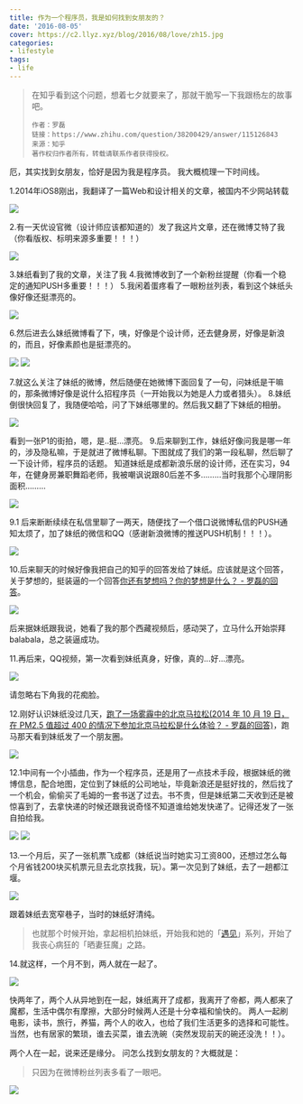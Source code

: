 ```yaml
---
title: 作为一个程序员，我是如何找到女朋友的？
date: '2016-08-05'
cover: https://c2.llyz.xyz/blog/2016/08/love/zh15.jpg
categories:
- lifestyle
tags:
- life
---
```


> 在知乎看到这个问题，想着七夕就要来了，那就干脆写一下我跟杨左的故事吧。
>
> ```
> 作者：罗磊
> 链接：https://www.zhihu.com/question/38200429/answer/115126843
> 来源：知乎
> 著作权归作者所有，转载请联系作者获得授权。
> ```

厄，其实找到女朋友，恰好是因为我是程序员。 我大概梳理一下时间线。

1.2014年iOS8刚出，我翻译了一篇Web和设计相关的文章，被国内不少网站转载

![](https://c2.llyz.xyz/blog/2016/08/love/zh1.jpg)

2.有一天优设官微（设计师应该都知道的）发了我这片文章，还在微博艾特了我（你看版权、标明来源多重要！！！）

![](https://c2.llyz.xyz/blog/2016/08/love/zh2.jpg)

3.妹纸看到了我的文章，关注了我 4.我微博收到了一个新粉丝提醒（你看一个稳定的通知PUSH多重要！！！） 5.我闲着蛋疼看了一眼粉丝列表，看到这个妹纸头像好像还挺漂亮的。

![](https://c2.llyz.xyz/blog/2016/08/love/zh3.jpg)

6.然后进去么妹纸微博看了下，咦，好像是个设计师，还去健身房，好像是新浪的，而且，好像素颜也是挺漂亮的。

![](https://c2.llyz.xyz/blog/2016/08/love/zh4.jpg) ![](https://c2.llyz.xyz/blog/2016/08/love/zh5.jpg)

7.就这么关注了妹纸的微博，然后随便在她微博下面回复了一句，问妹纸是干嘛的，那条微博好像是说什么招程序员（一开始我以为她是人力或者猎头）。 8.妹纸倒很快回复了，我随便哈哈，问了下妹纸哪里的。然后我又翻了下妹纸的相册。

![](https://c2.llyz.xyz/blog/2016/08/love/zh6.jpg)

看到一张P1的街拍，嗯，是..挺...漂亮。 9.后来聊到工作，妹纸好像问我是哪一年的，涉及隐私嘛，于是就进了微博私聊。下图就成了我们的第一段私聊，然后聊了一下设计师，程序员的话题。 知道妹纸是成都新浪乐居的设计师，还在实习，94年，在健身房兼职舞蹈老师，我被嘲讽说跟80后差不多………当时我那个心理阴影面积………

![](https://c2.llyz.xyz/blog/2016/08/love/zh7.jpg)

9.1 后来断断续续在私信里聊了一两天，随便找了一个借口说微博私信的PUSH通知太烦了，加了妹纸的微信和QQ（感谢新浪微博的推送PUSH机制！！！）。

![](https://c2.llyz.xyz/blog/2016/08/love/zh8.jpg)

10.后来聊天的时候好像我把自己的知乎的回答发给了妹纸。应该就是这个回答，关于梦想的，挺装逼的一个回答[你还有梦想吗？你的梦想是什么？ - 罗磊的回答](https://www.zhihu.com/question/20442677/answer/15149702)。

![](https://c2.llyz.xyz/blog/2016/08/love/zh9.jpg)

后来据妹纸跟我说，她看了我的那个西藏视频后，感动哭了，立马什么开始崇拜balabala，总之装逼成功。

11.再后来，QQ视频，第一次看到妹纸真身，好像，真的...好...漂亮。

![](https://c2.llyz.xyz/blog/2016/08/love/zh10.jpg)

请忽略右下角我的花痴脸。

12.刚好认识妹纸没过几天，[跑了一场雾霾中的北京马拉松(2014 年 10 月 19 日，在 PM2.5 值超过 400 的情况下参加北京马拉松是什么体验？ - 罗磊的回答)](https://www.zhihu.com/question/26093366/answer/32146522)，跑马那天看到妹纸发了一个朋友圈。

![](https://c2.llyz.xyz/blog/2016/08/love/zh11.jpg)

12.1中间有一个小插曲，作为一个程序员，还是用了一点技术手段，根据妹纸的微博信息，配合地图，定位到了妹纸的公司地址，毕竟新浪还是挺好找的，然后找了一个机会，偷偷买了毛姆的一套书送了过去。书不贵，但是妹纸第二天收到还是被惊喜到了，去拿快递的时候还跟我说奇怪不知道谁给她发快递了。记得还发了一张自拍给我。

![](https://c2.llyz.xyz/blog/2016/08/love/zh12.jpg) ![](https://c2.llyz.xyz/blog/2016/08/love/zh13.jpg)

13.一个月后，买了一张机票飞成都（妹纸说当时她实习工资800，还想过怎么每个月省钱200块买机票元旦去北京找我，玩）。第一次见到了妹纸，去了一趟都江堰。

![](https://c2.llyz.xyz/blog/2016/08/love/zh14.jpg)

跟着妹纸去宽窄巷子，当时的妹纸好清纯。

> 也就那个时候开始，拿起相机拍妹纸，开始我和她的「[遇见](https://luolei.org/tag/travel/)」系列，开始了我丧心病狂的「晒妻狂魔」之路。

14.就这样，一个月不到，两人就在一起了。

![](https://c2.llyz.xyz/blog/2016/08/love/zh15.jpg)

快两年了，两个人从异地到在一起，妹纸离开了成都，我离开了帝都，两人都来了魔都，生活中偶尔有摩擦，大部分时候两人还是十分幸福和愉快的。 两人一起刷电影，读书，旅行，养猫，两个人的收入，也给了我们生活更多的选择和可能性。 当然，也有居家的繁琐，谁去买菜，谁去洗碗（突然发现前天的碗还没洗！！）。

两个人在一起，说来还是缘分。 问怎么找到女朋友的？大概就是：

> 只因为在微博粉丝列表多看了一眼吧。

![](https://c2.llyz.xyz/blog/2016/08/love/copy35.JPG)
